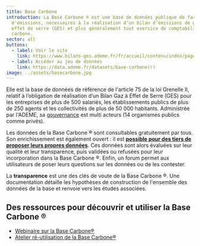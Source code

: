 ```yaml
---
title: Base Carbone
introduction: La Base Carbone ® est une base de données publique de facteurs
  d'émissions, nécessaires à la réalisation d’un bilan d’émissions de gaz à
  effet de serre (GES) et plus généralement tout exercice de comptabilité
  carbone.
sector: all
buttons:
  - label: Voir le site
    link: https://www.bilans-ges.ademe.fr/fr/accueil/contenu/index/page/presentation/siGras/0
  - label: Accéder au jeu de données
    link: https://data.ademe.fr/datasets/base-carbone(r)
image: ../assets/basecarbone.jpg
---
```


Elle est la base de données de référence de l'article 75 de la loi Grenelle II, relatif à l’obligation de réalisation d’un Bilan Gaz à Effet de Serre (GES) pour les entreprises de plus de 500 salariés, les établissements publics de plus de 250 agents et les collectivités de plus de 50 000 habitants. Administrée par l'ADEME, sa [gouvernance](https://www.bilans-ges.ademe.fr/fr/accueil/contenu/index/page/cogo/siGras/0) est multi acteurs (14 organismes publics comme privés).

Les données de la Base Carbone ® sont consultables gratuitement par tous. Son enrichissement est également ouvert : il est **[possible pour des tiers de proposer leurs propres données](https://www.bilans-ges.ademe.fr/fr/accueil/contenu/index/page/contribuer/siGras/0)**. Ces données sont alors évaluées sur leur qualité et leur transparence, puis validées ou refusées pour leur incorporation dans la Base Carbone ®. Enfin, un forum permet aux utilisateurs de poser leurs questions sur les données ou de les contester.

La **transparence** est une des clés de voute de la Base Carbone ®. Une documentation détaille les hypothèses de construction de l'ensemble des données de la base et renvoie vers les études associées.

## Des ressources pour découvrir et utiliser la Base Carbone ®

- [Webinaire sur la Base Carbone®](https://datagir.gitbook.io/documentation/carbone/webinaire-carbone)
- [Atelier ré-utilisation de la Base Carbone®](https://datagir.gitbook.io/documentation/carbone/atelier-re-utilisateurs)
